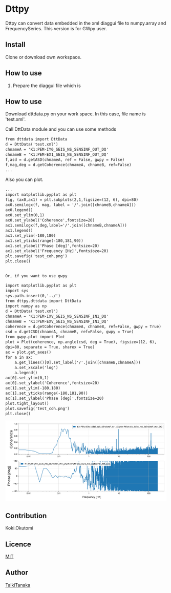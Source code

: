 Dttpy
====

Dttpy can convert data embedded in the xml diaggui file to numpy.array and FrequencySeries.
This version is for GWpy user.

## Install
Clone or download own workspace.

## How to use
1. Prepare the diaggui file which is 

## How to use
Download dttdata.py on your work space. In this case, file name is 'test.xml'.

Call DttData module and you can use some methods 

```
from dttdata import DttData
d = DttData('test.xml')
chnameA = 'K1:PEM-IY0_SEIS_NS_SENSINF_OUT_DQ'
chnameB = 'K1:PEM-EX1_SEIS_NS_SENSINF_OUT_DQ'
f,asd = d.getASD(chnameA, ref = False, gwpy = False)
f,mag,deg = d.getCoherence(chnameA, chnameB, ref=False)
...

```

Also you can plot.

```
...
import matplotlib.pyplot as plt
fig, (ax0,ax1) = plt.subplots(2,1,figsize=(12, 6), dpi=80)
ax0.semilogx(f, mag, label = '/'.join([chnameB,chnameA]))
ax0.legend()
ax0.set_ylim(0,1)
ax0.set_ylabel('Coherence',fontsize=20)
ax1.semilogx(f,deg,label='/'.join([chnameB,chnameA]))
ax1.legend()
ax1.set_ylim(-180,180)
ax1.set_yticks(range(-180,181,90))
ax1.set_ylabel('Phase [deg]',fontsize=20)
ax1.set_xlabel('Frequency [Hz]',fontsioze=20)
plt.savefig('test_coh.png')
plt.close()
```
```

Or, if you want to use gwpy

```
```
import matplotlib.pyplot as plt
import sys
sys.path.insert(0,'../')
from dttpy.dttdata import DttData
import numpy as np
d = DttData('test.xml')
chnameA = 'K1:PEM-IXV_SEIS_NS_SENSINF_IN1_DQ'
chnameB = 'K1:PEM-EXV_SEIS_NS_SENSINF_IN1_DQ'
coherence = d.getCoherence(chnameA, chnameB, ref=False, gwpy = True)
csd = d.getCSD(chnameA, chnameB, ref=False, gwpy = True)
from gwpy.plot import Plot
plot = Plot(coherence, np.angle(csd, deg = True), figsize=(12, 6), dpi=80, separate = True, sharex = True)
ax = plot.get_axes()
for a in ax:
    a.get_lines()[0].set_label('/'.join([chnameB,chnameA]))
    a.set_xscale('log')
    a.legend()
ax[0].set_ylim(0,1)
ax[0].set_ylabel('Coherence',fontsize=20)
ax[1].set_ylim(-180,180)
ax[1].set_yticks(range(-180,181,90))
ax[1].set_ylabel('Phase [deg]',fontsize=20)
plot.tight_layout()
plot.savefig('test_coh.png')
plt.close()
```

![result_image](./tests/test_coh.png)

## Contribution
Koki.Okutomi

## Licence

[MIT](https://github.com/MiyoKouseki/dttpy/tree/master/LICENCE)

## Author

[TaikiTanaka](https://github.com/TTanakaTT)